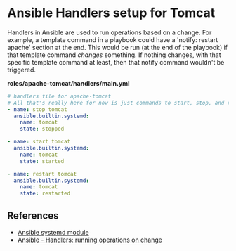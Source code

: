 # Ansible Handlers setup for Tomcat

Handlers in Ansible are used to run operations based on a change.  For example, a template command in a playbook could have a 'notify: restart apache' section at the end.  This would be run (at the end of the playbook) if that template command *changes* something.  If nothing changes, with that specific template command at least, then that notify command wouldn't be triggered.


**roles/apache-tomcat/handlers/main.yml**
``` yaml
# handlers file for apache-tomcat
# All that's really here for now is just commands to start, stop, and restart tomcat.
- name: stop tomcat
  ansible.builtin.systemd:
    name: tomcat
    state: stopped

- name: start tomcat
  ansible.builtin.systemd:
    name: tomcat
    state: started

- name: restart tomcat
  ansible.builtin.systemd:
    name: tomcat
    state: restarted

```


## References
* [Ansible systemd module](https://docs.ansible.com/ansible/latest/collections/ansible/builtin/systemd_module.html)
* [Ansible - Handlers: running operations on change](https://docs.ansible.com/ansible/latest/user_guide/playbooks_handlers.html)